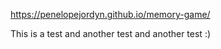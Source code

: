 https://penelopejordyn.github.io/memory-game/


This is a test and another test and another test :)
